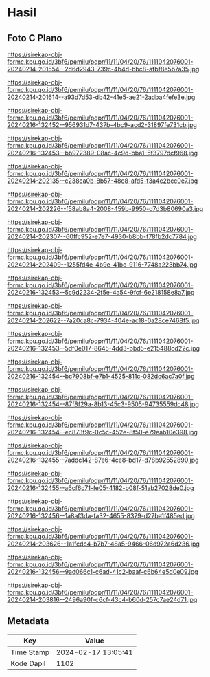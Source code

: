 # Hasil

## Foto C Plano

https://sirekap-obj-formc.kpu.go.id/3bf6/pemilu/pdpr/11/11/04/20/76/1111042076001-20240214-201554--2d6d2943-739c-4b4d-bbc8-afbf8e5b7a35.jpg

https://sirekap-obj-formc.kpu.go.id/3bf6/pemilu/pdpr/11/11/04/20/76/1111042076001-20240214-201614--a93d7d53-db42-41e5-ae21-2adba4fefe3e.jpg

https://sirekap-obj-formc.kpu.go.id/3bf6/pemilu/pdpr/11/11/04/20/76/1111042076001-20240216-132452--956931d7-437b-4bc9-acd2-31897fe731cb.jpg

https://sirekap-obj-formc.kpu.go.id/3bf6/pemilu/pdpr/11/11/04/20/76/1111042076001-20240216-132453--bb972389-08ac-4c9d-bba1-5f3797dcf968.jpg

https://sirekap-obj-formc.kpu.go.id/3bf6/pemilu/pdpr/11/11/04/20/76/1111042076001-20240214-202135--c238ca0b-8b57-48c8-afd5-f3a4c2bcc0e7.jpg

https://sirekap-obj-formc.kpu.go.id/3bf6/pemilu/pdpr/11/11/04/20/76/1111042076001-20240214-202226--f58ab8a4-2008-459b-9950-d7d3b80690a3.jpg

https://sirekap-obj-formc.kpu.go.id/3bf6/pemilu/pdpr/11/11/04/20/76/1111042076001-20240214-202307--60ffc952-e7e7-4930-b8bb-f78fb2dc7784.jpg

https://sirekap-obj-formc.kpu.go.id/3bf6/pemilu/pdpr/11/11/04/20/76/1111042076001-20240214-202409--1255fd4e-4b9e-41bc-9116-7748a223bb74.jpg

https://sirekap-obj-formc.kpu.go.id/3bf6/pemilu/pdpr/11/11/04/20/76/1111042076001-20240216-132453--5c9d2234-2f5e-4a54-9fcf-6e218158e8a7.jpg

https://sirekap-obj-formc.kpu.go.id/3bf6/pemilu/pdpr/11/11/04/20/76/1111042076001-20240214-202622--7a20ca8c-7934-404e-ac18-0a28ce7468f5.jpg

https://sirekap-obj-formc.kpu.go.id/3bf6/pemilu/pdpr/11/11/04/20/76/1111042076001-20240216-132453--5df0e017-8645-4dd3-bbd5-e215488cd22c.jpg

https://sirekap-obj-formc.kpu.go.id/3bf6/pemilu/pdpr/11/11/04/20/76/1111042076001-20240216-132454--bc7908bf-e7b1-4525-811c-082dc6ac7a0f.jpg

https://sirekap-obj-formc.kpu.go.id/3bf6/pemilu/pdpr/11/11/04/20/76/1111042076001-20240216-132454--87f8f29a-8b13-45c3-9505-94735559dc48.jpg

https://sirekap-obj-formc.kpu.go.id/3bf6/pemilu/pdpr/11/11/04/20/76/1111042076001-20240216-132454--ec873f9c-0c5c-452e-8f50-e79eab10e398.jpg

https://sirekap-obj-formc.kpu.go.id/3bf6/pemilu/pdpr/11/11/04/20/76/1111042076001-20240216-132455--7addc142-87e6-4ce8-bd17-d78b92552890.jpg

https://sirekap-obj-formc.kpu.go.id/3bf6/pemilu/pdpr/11/11/04/20/76/1111042076001-20240216-132455--a6cf6c71-fe05-4182-b08f-51ab27028de0.jpg

https://sirekap-obj-formc.kpu.go.id/3bf6/pemilu/pdpr/11/11/04/20/76/1111042076001-20240216-132456--1a8af3da-fa32-4655-8379-d27ba1f485ed.jpg

https://sirekap-obj-formc.kpu.go.id/3bf6/pemilu/pdpr/11/11/04/20/76/1111042076001-20240214-203626--1a1fcdc4-b7b7-48a5-9466-06d972a6d236.jpg

https://sirekap-obj-formc.kpu.go.id/3bf6/pemilu/pdpr/11/11/04/20/76/1111042076001-20240216-132456--9ad066c1-c6ad-41c2-baaf-c6b64e5d0e09.jpg

https://sirekap-obj-formc.kpu.go.id/3bf6/pemilu/pdpr/11/11/04/20/76/1111042076001-20240214-203816--2496a90f-c6cf-43c4-b60d-257c7ae24d71.jpg


## Metadata

| Key        | Value               |
| ---------- | ------------------- |
| Time Stamp | 2024-02-17 13:05:41 |
| Kode Dapil | 1102                |



